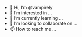 - 👋 Hi, I’m @vampirely
- 👀 I’m interested in ...
- 🌱 I’m currently learning ...
- 💞️ I’m looking to collaborate on ...
- 📫 How to reach me ...

<!---
vampirely/vampirely is a ✨ special ✨ repository because its `README.md` (this file) appears on your GitHub profile.
You can click the Preview link to take a look at your changes.
--->
